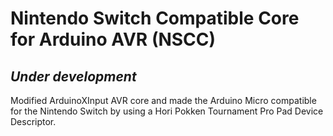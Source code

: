 # Nintendo Switch Compatible Core for Arduino AVR (NSCC)
## *Under development*
Modified ArduinoXInput AVR core and made the Arduino Micro compatible for the Nintendo Switch by using a Hori Pokken Tournament Pro Pad Device Descriptor.
